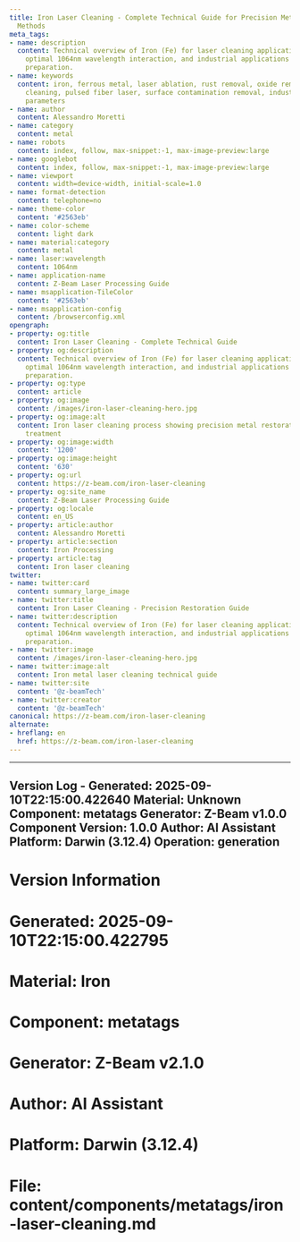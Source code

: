 ```yaml
---
title: Iron Laser Cleaning - Complete Technical Guide for Precision Metal Restoration
  Methods
meta_tags:
- name: description
  content: Technical overview of Iron (Fe) for laser cleaning applications, including
    optimal 1064nm wavelength interaction, and industrial applications in surface
    preparation.
- name: keywords
  content: iron, ferrous metal, laser ablation, rust removal, oxide removal, non-contact
    cleaning, pulsed fiber laser, surface contamination removal, industrial laser
    parameters
- name: author
  content: Alessandro Moretti
- name: category
  content: metal
- name: robots
  content: index, follow, max-snippet:-1, max-image-preview:large
- name: googlebot
  content: index, follow, max-snippet:-1, max-image-preview:large
- name: viewport
  content: width=device-width, initial-scale=1.0
- name: format-detection
  content: telephone=no
- name: theme-color
  content: '#2563eb'
- name: color-scheme
  content: light dark
- name: material:category
  content: metal
- name: laser:wavelength
  content: 1064nm
- name: application-name
  content: Z-Beam Laser Processing Guide
- name: msapplication-TileColor
  content: '#2563eb'
- name: msapplication-config
  content: /browserconfig.xml
opengraph:
- property: og:title
  content: Iron Laser Cleaning - Complete Technical Guide
- property: og:description
  content: Technical overview of Iron (Fe) for laser cleaning applications, including
    optimal 1064nm wavelength interaction, and industrial applications in surface
    preparation.
- property: og:type
  content: article
- property: og:image
  content: /images/iron-laser-cleaning-hero.jpg
- property: og:image:alt
  content: Iron laser cleaning process showing precision metal restoration and surface
    treatment
- property: og:image:width
  content: '1200'
- property: og:image:height
  content: '630'
- property: og:url
  content: https://z-beam.com/iron-laser-cleaning
- property: og:site_name
  content: Z-Beam Laser Processing Guide
- property: og:locale
  content: en_US
- property: article:author
  content: Alessandro Moretti
- property: article:section
  content: Iron Processing
- property: article:tag
  content: Iron laser cleaning
twitter:
- name: twitter:card
  content: summary_large_image
- name: twitter:title
  content: Iron Laser Cleaning - Precision Restoration Guide
- name: twitter:description
  content: Technical overview of Iron (Fe) for laser cleaning applications, including
    optimal 1064nm wavelength interaction, and industrial applications in surface
    preparation.
- name: twitter:image
  content: /images/iron-laser-cleaning-hero.jpg
- name: twitter:image:alt
  content: Iron metal laser cleaning technical guide
- name: twitter:site
  content: '@z-beamTech'
- name: twitter:creator
  content: '@z-beamTech'
canonical: https://z-beam.com/iron-laser-cleaning
alternate:
- hreflang: en
  href: https://z-beam.com/iron-laser-cleaning
---
```


---
Version Log - Generated: 2025-09-10T22:15:00.422640
Material: Unknown
Component: metatags
Generator: Z-Beam v1.0.0
Component Version: 1.0.0
Author: AI Assistant
Platform: Darwin (3.12.4)
Operation: generation
---

# Version Information
# Generated: 2025-09-10T22:15:00.422795
# Material: Iron
# Component: metatags
# Generator: Z-Beam v2.1.0
# Author: AI Assistant
# Platform: Darwin (3.12.4)
# File: content/components/metatags/iron-laser-cleaning.md